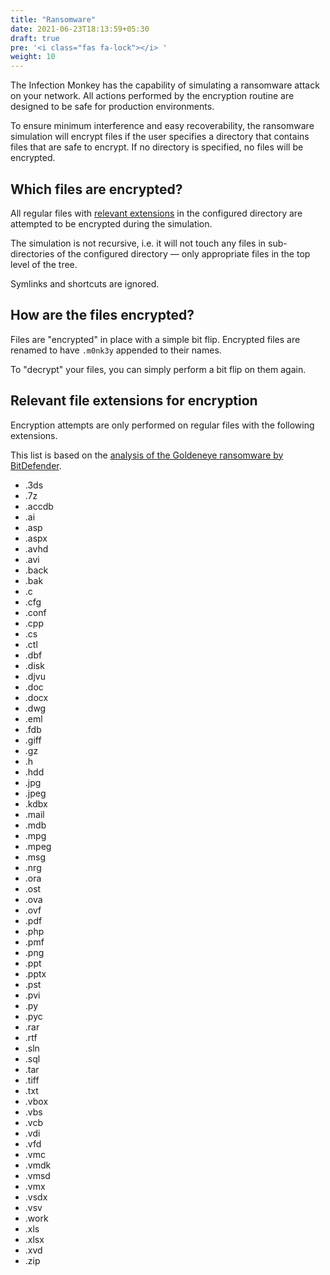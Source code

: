 ```yaml
---
title: "Ransomware"
date: 2021-06-23T18:13:59+05:30
draft: true
pre: '<i class="fas fa-lock"></i> '
weight: 10
---
```


The Infection Monkey has the capability of simulating a ransomware attack on your network.
All actions performed by the encryption routine are designed to be safe for production
environments.

To ensure minimum interference and easy recoverability, the ransomware simulation will encrypt
files if the user specifies a directory that contains files that are safe to encrypt.
If no directory is specified, no files will be encrypted.

<!-- add config screenshot here -->

## Which files are encrypted?

All regular files with [relevant extensions](#relevant-file-extensions-for-encryption) in the
configured directory are attempted to be encrypted during the simulation.

The simulation is not recursive, i.e. it will not touch any files in sub-directories of the
configured directory — only appropriate files in the top level of the tree.

Symlinks and shortcuts are ignored.


## How are the files encrypted?

Files are "encrypted" in place with a simple bit flip. Encrypted files are renamed to have
`.m0nk3y` appended to their names.

To "decrypt" your files, you can simply perform a bit flip on them again.


## Relevant file extensions for encryption

Encryption attempts are only performed on regular files with the following extensions.

This list is based on the [analysis of the Goldeneye ransomware by BitDefender](https://labs.bitdefender.com/2017/07/a-technical-look-into-the-goldeneye-ransomware-attack/).

- .3ds
- .7z
- .accdb
- .ai
- .asp
- .aspx
- .avhd
- .avi
- .back
- .bak
- .c
- .cfg
- .conf
- .cpp
- .cs
- .ctl
- .dbf
- .disk
- .djvu
- .doc
- .docx
- .dwg
- .eml
- .fdb
- .giff
- .gz
- .h
- .hdd
- .jpg
- .jpeg
- .kdbx
- .mail
- .mdb
- .mpg
- .mpeg
- .msg
- .nrg
- .ora
- .ost
- .ova
- .ovf
- .pdf
- .php
- .pmf
- .png
- .ppt
- .pptx
- .pst
- .pvi
- .py
- .pyc
- .rar
- .rtf
- .sln
- .sql
- .tar
- .tiff
- .txt
- .vbox
- .vbs
- .vcb
- .vdi
- .vfd
- .vmc
- .vmdk
- .vmsd
- .vmx
- .vsdx
- .vsv
- .work
- .xls
- .xlsx
- .xvd
- .zip
